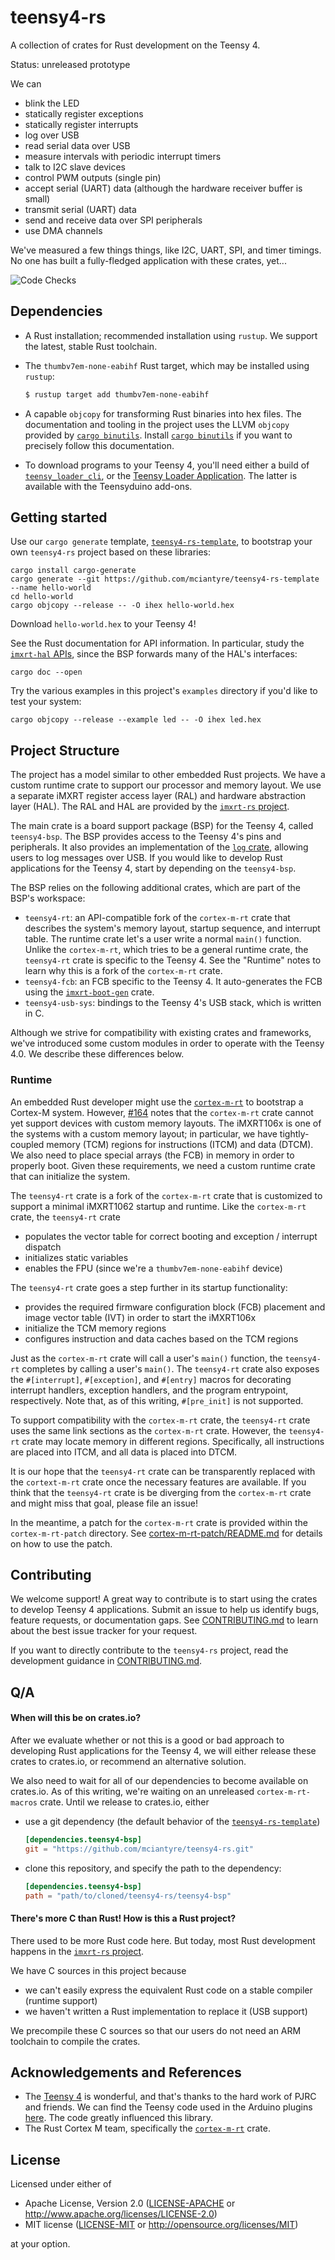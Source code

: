 # teensy4-rs

A collection of crates for Rust development on the Teensy 4.

Status: unreleased prototype

We can
- blink the LED
- statically register exceptions
- statically register interrupts
- log over USB
- read serial data over USB
- measure intervals with periodic interrupt timers
- talk to I2C slave devices
- control PWM outputs (single pin)
- accept serial (UART) data (although the hardware receiver buffer is small)
- transmit serial (UART) data
- send and receive data over SPI peripherals
- use DMA channels

We've measured a few things things, like I2C, UART, SPI, and timer timings. No one has built a fully-fledged application with these crates, yet...

![Code Checks](https://github.com/mciantyre/teensy4-rs/workflows/Code%20Checks/badge.svg)

## Dependencies

- A Rust installation; recommended installation using `rustup`. We support the latest, stable Rust toolchain.
- The `thumbv7em-none-eabihf` Rust target, which may be installed using `rustup`:

    ```bash
    $ rustup target add thumbv7em-none-eabihf
    ```

- A capable `objcopy` for transforming Rust binaries into hex files. The documentation and tooling in the project uses the LLVM `objcopy` provided by [`cargo binutils`]. Install [`cargo binutils`] if you want to precisely follow this documentation.

[`cargo binutils`]: https://github.com/rust-embedded/cargo-binutils

- To download programs to your Teensy 4, you'll need either a build of [`teensy_loader_cli`](https://github.com/PaulStoffregen/teensy_loader_cli), or the [Teensy Loader Application](https://www.pjrc.com/teensy/loader.html). The latter is available with the Teensyduino add-ons.

## Getting started

Use our `cargo generate` template, [`teensy4-rs-template`](https://github.com/mciantyre/teensy4-rs-template), to bootstrap your own `teensy4-rs` project based on these libraries:

```
cargo install cargo-generate
cargo generate --git https://github.com/mciantyre/teensy4-rs-template --name hello-world
cd hello-world
cargo objcopy --release -- -O ihex hello-world.hex
```

Download `hello-world.hex` to your Teensy 4!

See the Rust documentation for API information. In particular, study the [`imxrt-hal` APIs](https://docs.rs/imxrt-hal/0.3.0/imxrt_hal/), since the BSP forwards many of the HAL's interfaces:

```
cargo doc --open
```

Try the various examples in this project's `examples` directory if you'd like to test your system:

```
cargo objcopy --release --example led -- -O ihex led.hex
```

## Project Structure

The project has a model similar to other embedded Rust projects. We have a custom runtime crate to support our processor and memory layout. We use a separate iMXRT register access layer (RAL) and hardware abstraction layer (HAL). The RAL and HAL are provided by the [`imxrt-rs` project](https://github.com/imxrt-rs/imxrt-rs).

The main crate is a board support package (BSP) for the Teensy 4, called `teensy4-bsp`. The BSP provides access to the Teensy 4's pins and peripherals. It also provides an implementation of the [`log` crate](https://crates.io/crates/log), allowing users to log messages over USB. If you would like to develop Rust applications for the Teensy 4, start by depending on the `teensy4-bsp`.

The BSP relies on the following additional crates, which are part of the BSP's workspace:

- `teensy4-rt`: an API-compatible fork of the `cortex-m-rt` crate that describes the system's memory layout, startup sequence, and interrupt table. The runtime crate let's a user write a normal `main()` function. Unlike the `cortex-m-rt`, which tries to be a general runtime crate, the `teensy4-rt` crate is specific to the Teensy 4. See the "Runtime" notes to learn why this is a fork of the `cortex-m-rt` crate.
- `teensy4-fcb`: an FCB specific to the Teensy 4. It auto-generates the FCB using the [`imxrt-boot-gen`](https://github.com/imxrt-rs/imxrt-boot-gen) crate.
- `teensy4-usb-sys`: bindings to the Teensy 4's USB stack, which is written in C.

Although we strive for compatibility with existing crates and frameworks, we've introduced some custom modules in order to operate with the Teensy 4.0. We describe these differences below.

### Runtime

An embedded Rust developer might use the [`cortex-m-rt`](https://crates.io/crates/cortex-m-rt) to bootstrap a Cortex-M system. However, [#164](https://github.com/rust-embedded/cortex-m-rt/issues/164) notes that the `cortex-m-rt` crate cannot yet support devices with custom memory layouts. The iMXRT106x is one of the systems with a custom memory layout; in particular, we have tightly-coupled memory (TCM) regions for instructions (ITCM) and data (DTCM). We also need to place special arrays (the FCB) in memory in order to properly boot. Given these requirements, we need a custom runtime crate that can initialize the system.

The `teensy4-rt` crate is a fork of the `cortex-m-rt` crate that is customized to support a minimal iMXRT1062 startup and runtime. Like the `cortex-m-rt` crate, the `teensy4-rt` crate

- populates the vector table for correct booting and exception / interrupt dispatch
- initializes static variables
- enables the FPU (since we're a `thumbv7em-none-eabihf` device)

The `teensy4-rt` crate goes a step further in its startup functionality:

- provides the required firmware configuration block (FCB) placement and image vector table (IVT) in order to start the iMXRT106x
- initialize the TCM memory regions
- configures instruction and data caches based on the TCM regions

Just as the `cortex-m-rt` crate will call a user's `main()` function, the `teensy4-rt` completes by calling a user's `main()`. The `teensy4-rt` crate also exposes the `#[interrupt]`, `#[exception]`, and `#[entry]` macros for decorating interrupt handlers, exception handlers, and the program entrypoint, respectively. Note that, as of this writing, `#[pre_init]` is not supported.

To support compatibility with the `cortex-m-rt` crate, the `teensy4-rt` crate uses the same link sections as the `cortex-m-rt` crate. However, the `teensy4-rt` crate may locate memory in different regions. Specifically, all instructions are placed into ITCM, and all data is placed into DTCM.

It is our hope that the `teensy4-rt` crate can be transparently replaced with the `cortext-m-rt` crate once the necessary features are available. If you think that the `teensy4-rt` crate is be diverging from the `cortex-m-rt` crate and might miss that goal, please file an issue!

In the meantime, a patch for the `cortex-m-rt` crate is provided within the `cortex-m-rt-patch` directory. See [cortex-m-rt-patch/README.md](./cortex-m-rt-patch/README.md) for details on how to use the patch.

## Contributing

We welcome support! A great way to contribute is to start using the crates to develop Teensy 4 applications. Submit an issue to help us identify bugs, feature requests, or documentation gaps. See [CONTRIBUTING.md](CONTRIBUTING.md) to learn about the best issue tracker for your request.

If you want to directly contribute to the `teensy4-rs` project, read the development guidance in [CONTRIBUTING.md](CONTRIBUTING.md).

## Q/A

#### When will this be on crates.io?

After we evaluate whether or not this is a good or bad approach to developing Rust applications for the Teensy 4, we will either release these crates to crates.io, or recommend an alternative solution.

We also need to wait for all of our dependencies to become available on crates.io. As of this writing, we're waiting on an unreleased `cortex-m-rt-macros` crate. Until we release to crates.io, either

- use a git dependency (the default behavior of the [`teensy4-rs-template`](https://github.com/mciantyre/teensy4-rs-template))

    ```toml
    [dependencies.teensy4-bsp]
    git = "https://github.com/mciantyre/teensy4-rs.git"
    ```

- clone this repository, and specify the path to the dependency:

    ```toml
    [dependencies.teensy4-bsp]
    path = "path/to/cloned/teensy4-rs/teensy4-bsp"
    ```

#### There's more C than Rust! How is this a Rust project?

There used to be more Rust code here. But today, most Rust development happens in the [`imxrt-rs` project](https://github.com/imxrt-rs/imxrt-rs).

We have C sources in this project because

- we can't easily express the equivalent Rust code on a stable compiler (runtime support)
- we haven't written a Rust implementation to replace it (USB support)

We precompile these C sources so that our users do not need an ARM toolchain to compile the crates.

## Acknowledgements and References

- The [Teensy 4](https://www.pjrc.com/store/teensy40.html) is wonderful, and that's thanks to the hard work of PJRC and friends. We can find the Teensy code used in the Arduino plugins [here](https://github.com/PaulStoffregen/cores). The code greatly influenced this library.
- The Rust Cortex M team, specifically the [`cortex-m-rt`](https://github.com/rust-embedded/cortex-m-rt) crate.

## License

Licensed under either of

- Apache License, Version 2.0 ([LICENSE-APACHE](LICENSE-APACHE) or
  http://www.apache.org/licenses/LICENSE-2.0)
- MIT license ([LICENSE-MIT](LICENSE-MIT) or http://opensource.org/licenses/MIT)

at your option.
